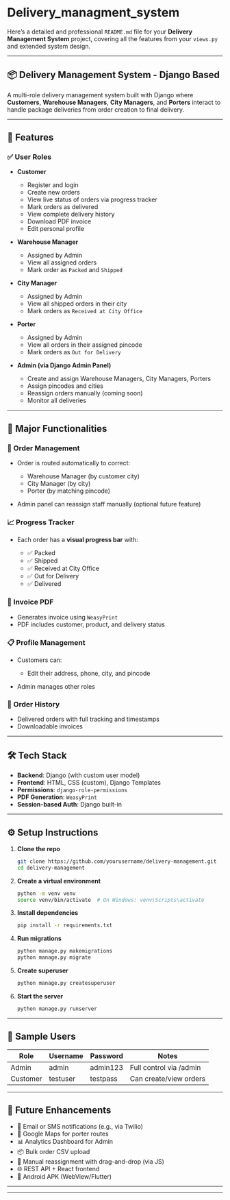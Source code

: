 # Delivery_managment_system

Here’s a detailed and professional `README.md` file for your **Delivery Management System** project, covering all the features from your `views.py` and extended system design.

---

## 📦 Delivery Management System - Django Based

A multi-role delivery management system built with Django where **Customers**, **Warehouse Managers**, **City Managers**, and **Porters** interact to handle package deliveries from order creation to final delivery.

---

## 🚀 Features

### ✅ User Roles

* **Customer**

  * Register and login
  * Create new orders
  * View live status of orders via progress tracker
  * Mark orders as delivered
  * View complete delivery history
  * Download PDF invoice
  * Edit personal profile

* **Warehouse Manager**

  * Assigned by Admin
  * View all assigned orders
  * Mark order as `Packed` and `Shipped`

* **City Manager**

  * Assigned by Admin
  * View all shipped orders in their city
  * Mark orders as `Received at City Office`

* **Porter**

  * Assigned by Admin
  * View all orders in their assigned pincode
  * Mark orders as `Out for Delivery`

* **Admin (via Django Admin Panel)**

  * Create and assign Warehouse Managers, City Managers, Porters
  * Assign pincodes and cities
  * Reassign orders manually (coming soon)
  * Monitor all deliveries

---

## 📄 Major Functionalities

### 🛒 Order Management

* Order is routed automatically to correct:

  * Warehouse Manager (by customer city)
  * City Manager (by city)
  * Porter (by matching pincode)
* Admin panel can reassign staff manually (optional future feature)

### 📈 Progress Tracker

* Each order has a **visual progress bar** with:

  * ✅ Packed
  * ✅ Shipped
  * ✅ Received at City Office
  * ✅ Out for Delivery
  * ✅ Delivered

### 🧾 Invoice PDF

* Generates invoice using `WeasyPrint`
* PDF includes customer, product, and delivery status

### 📋 Profile Management

* Customers can:

  * Edit their address, phone, city, and pincode
* Admin manages other roles

### 📜 Order History

* Delivered orders with full tracking and timestamps
* Downloadable invoices

---

## 🛠️ Tech Stack

* **Backend**: Django (with custom user model)
* **Frontend**: HTML, CSS (custom), Django Templates
* **Permissions**: `django-role-permissions`
* **PDF Generation**: `WeasyPrint`
* **Session-based Auth**: Django built-in

---

## ⚙️ Setup Instructions

1. **Clone the repo**

   ```bash
   git clone https://github.com/yourusername/delivery-management.git
   cd delivery-management
   ```

2. **Create a virtual environment**

   ```bash
   python -m venv venv
   source venv/bin/activate  # On Windows: venv\Scripts\activate
   ```

3. **Install dependencies**

   ```bash
   pip install -r requirements.txt
   ```

4. **Run migrations**

   ```bash
   python manage.py makemigrations
   python manage.py migrate
   ```

5. **Create superuser**

   ```bash
   python manage.py createsuperuser
   ```

6. **Start the server**

   ```bash
   python manage.py runserver
   ```

---

## 🧪 Sample Users

| Role     | Username | Password | Notes                   |
| -------- | -------- | -------- | ----------------------- |
| Admin    | admin    | admin123 | Full control via /admin |
| Customer | testuser | testpass | Can create/view orders  |

---

## 📝 Future Enhancements

* 🔔 Email or SMS notifications (e.g., via Twilio)
* 📍 Google Maps for porter routes
* 📊 Analytics Dashboard for Admin
* 📦 Bulk order CSV upload
* 🔁 Manual reassignment with drag-and-drop (via JS)
* 🌐 REST API + React frontend
* 📱 Android APK (WebView/Flutter)

---

 
 
---
 
